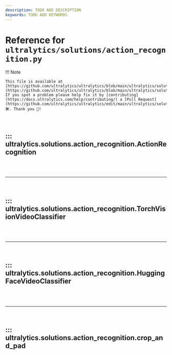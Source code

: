 ```yaml
---
description: TODO ADD DESCRIPTION
keywords: TODO ADD KEYWORDS
---
```


# Reference for `ultralytics/solutions/action_recognition.py`

!!! Note

    This file is available at [https://github.com/ultralytics/ultralytics/blob/main/ultralytics/solutions/action_recognition.py](https://github.com/ultralytics/ultralytics/blob/main/ultralytics/solutions/action_recognition.py). If you spot a problem please help fix it by [contributing](https://docs.ultralytics.com/help/contributing/) a [Pull Request](https://github.com/ultralytics/ultralytics/edit/main/ultralytics/solutions/action_recognition.py) 🛠️. Thank you 🙏!

<br>

## ::: ultralytics.solutions.action_recognition.ActionRecognition

<br><br><hr><br>

## ::: ultralytics.solutions.action_recognition.TorchVisionVideoClassifier

<br><br><hr><br>

## ::: ultralytics.solutions.action_recognition.HuggingFaceVideoClassifier

<br><br><hr><br>

## ::: ultralytics.solutions.action_recognition.crop_and_pad

<br><br>
